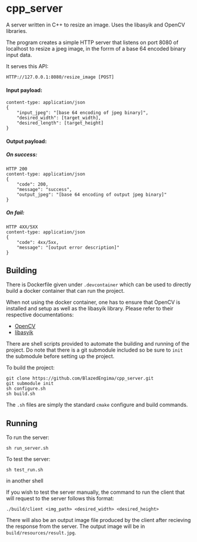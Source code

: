 # cpp_server
A server written in C++ to resize an image. Uses the libasyik and OpenCV libraries.

The program creates a simple HTTP server that listens on port 8080 of localhost to
resize a jpeg image, in the forrm of a base 64 encoded binary input data.

It serves this API:
```
HTTP://127.0.0.1:8080/resize_image [POST]
```

#### Input payload:  
```
content-type: application/json
{
    "input_jpeg": "[base 64 encoding of jpeg binary]",
    "desired_width": [target_width],
    "desired_length": [target_height]
}
```

#### Output payload:
##### On success:
```
HTTP 200
content-type: application/json
{
    "code": 200,
    "message": "success",
    "output_jpeg": "[base 64 encoding of output jpeg binary]"
}
```

##### On fail:
```
HTTP 4XX/5XX
content-type: application/json
{
    "code": 4xx/5xx,
    "message": "[output error description]"
}
```

## Building
There is Dockerfile given under `.devcontainer` which can be used to directly build a docker container that can run the project.

When not using the docker container, one has to ensure that OpenCV is installed and setup as well as the libasyik library. Please refer to their
respective documentations:
- [OpenCV](https://github.com/opencv/opencv)
- [libasyik](https://github.com/okyfirmansyah/libasyik)

There are shell scripts provided to automate the building and running of the project. Do note that there is a git submodule included so be sure
to `init` the submodule before setting up the project.

To build the project:
```
git clone https://github.com/BlazedEngima/cpp_server.git
git submodule init
sh configure.sh
sh build.sh
```

The `.sh` files are simply the standard `cmake` configure and build commands.

## Running
To run the server:
```
sh run_server.sh
```
To test the server:
```
sh test_run.sh
```
in another shell

If you wish to test the server manually, the command to run the client that will request to the server follows this format:
```
./build/client <img_path> <desired_width> <desired_height>
```
There will also be an output image file produced by the client after recieving the response from the server. The output image will be in `build/resources/result.jpg`.